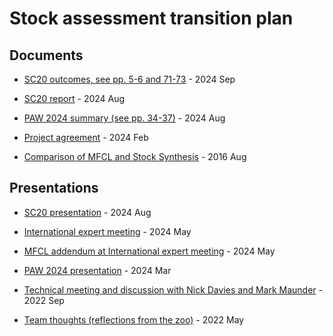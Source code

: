 # Stock assessment transition plan

## Documents

* [SC20 outcomes, see pp. 5-6 and
71-73](documents/2024_08_05_wcpfc_manila/p123_progress_report_sc20.pdf) - 2024
Sep

* [SC20
report](documents/2024_08_05_wcpfc_manila/p123_progress_report_sc20.pdf) - 2024
Aug

* [PAW 2024 summary (see pp.
  34-37)](documents/2024_08_14_wcpfc_manila/paw_summary_sc20.pdf) - 2024 Aug

* [Project
agreement](documents/2024_02_20_project_agreement/2024_02_20_p123_scoping_the_next_sa_software.pdf) -
2024 Feb

* [Comparison of MFCL and Stock
Synthesis](documents/2016_08_03_mfcl_ss_comparison/sc12_mfcl_ss_comparison.pdf) -
2016 Aug

## Presentations

* [SC20
presentation](presentations/2024_08_14_wcpfc_manila/SC20-SA-WP-01_Project123_presentation.pdf) -
2024 Aug

* [International expert
meeting](presentations/2024_05_13_experts_scoping/2024_05_13_experts_scoping.pdf) -
2024 May

* [MFCL addendum at International expert
meeting](presentations/2024_05_13_mfcl_future/MULTIFAN-CL_future.pdf) - 2024 May

* [PAW 2024
presentation](presentations/2024_03_28_paw_scoping/2024_03_28_paw_scoping.pdf) -
2024 Mar

* [Technical meeting and discussion with Nick Davies and Mark
Maunder](presentations/2022_09_15_spc_requirements/2022_09_15_spc_requirements.pdf) -
2022 Sep

* [Team thoughts (reflections from the
zoo)](presentations/2022_05_19_team_thoughts/2022_05_19_team_thoughts.pdf) -
2022 May
